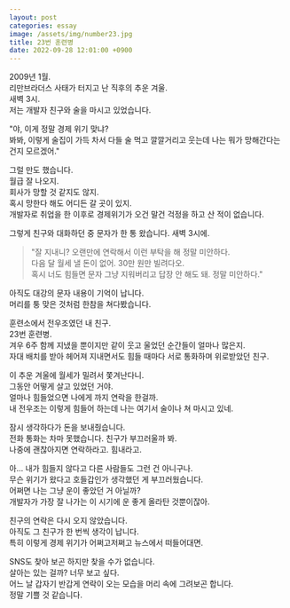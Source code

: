 ```yaml
---
layout: post
categories: essay
image: /assets/img/number23.jpg
title: 23번 훈련병
date: 2022-09-28 12:01:00 +0900
---
```


2009년 1월.  
리만브라더스 사태가 터지고 난 직후의 추운 겨울.  
새벽 3시.  
저는 개발자 친구와 술을 마시고 있었습니다.

"야, 이게 정말 경제 위기 맞냐?  
봐봐, 이렇게 술집이 가득 차서 다들 술 먹고 깔깔거리고 웃는데 나는 뭐가 망해간다는 건지 모르겠어."

그럴 만도 했습니다.  
월급 잘 나오지.  
회사가 망할 것 같지도 않지.  
혹시 망한다 해도 어디든 갈 곳이 있지.  
개발자로 취업을 한 이후로 경제위기가 오건 말건 걱정을 하고 산 적이 없습니다.

그렇게 친구와 대화하던 중 문자가 한 통 왔습니다. 새벽 3시에.

> "잘 지내니? 오랜만에 연락해서 이런 부탁을 해 정말 미안하다.  
> 다음 달 월세 낼 돈이 없어. 30만 원만 빌려다오.  
> 혹시 너도 힘들면 문자 그냥 지워버리고 답장 안 해도 돼. 정말 미안하다."

아직도 대강의 문자 내용이 기억이 납니다.  
머리를 퉁 맞은 것처럼 한참을 쳐다봤습니다.  

훈련소에서 전우조였던 내 친구.  
23번 훈련병.  
겨우 6주 함께 지냈을 뿐이지만 같이 웃고 울었던 순간들이 얼마나 많은지.  
자대 배치를 받아 헤어져 지내면서도 힘들 때마다 서로 통화하며 위로받았던 친구.  

이 추운 겨울에 월세가 밀려서 쫓겨난다니.  
그동안 어떻게 살고 있었던 거야.  
얼마나 힘들었으면 나에게 까지 연락을 한걸까.  
내 전우조는 이렇게 힘들어 하는데 나는 여기서 술이나 쳐 마시고 있네.

잠시 생각하다가 돈을 보내줬습니다.  
전화 통화는 차마 못했습니다. 친구가 부끄러울까 봐.  
나중에 괜찮아지면 연락하라고. 힘내라고.

아... 내가 힘들지 않다고 다른 사람들도 그런 건 아니구나.  
무슨 위기가 왔다고 호들갑인가 생각했던 게 부끄러웠습니다.  
어쩌면 나는 그냥 운이 좋았던 거 아닐까?  
개발자가 가장 잘 나가는 이 시기에 운 좋게 올라탄 것뿐이잖아.

친구의 연락은 다시 오지 않았습니다.  
아직도 그 친구가 한 번씩 생각이 납니다.  
특히 이렇게 경제 위기가 어쩌고저쩌고 뉴스에서 떠들어대면.

SNS도 찾아 보곤 하지만 찾을 수가 없습니다.  
살아는 있는 걸까? 너무 보고 싶다.  
어느 날 갑자기 반갑게 연락이 오는 모습을 머리 속에 그려보곤 합니다.  
정말 기쁠 것 같습니다.
